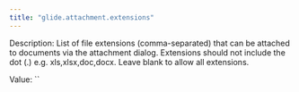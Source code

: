 ```yaml
---
title: "glide.attachment.extensions"
---
```


Description: List of file extensions (comma-separated) that can be attached to documents via the attachment dialog. Extensions should not include the dot (.) e.g. xls,xlsx,doc,docx. Leave blank to allow all extensions.

Value: ``